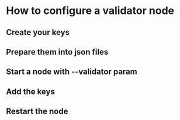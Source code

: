 # How to configure a validator node

## Create your keys


## Prepare them into json files


## Start a node with --validator param


## Add the keys


## Restart the node

